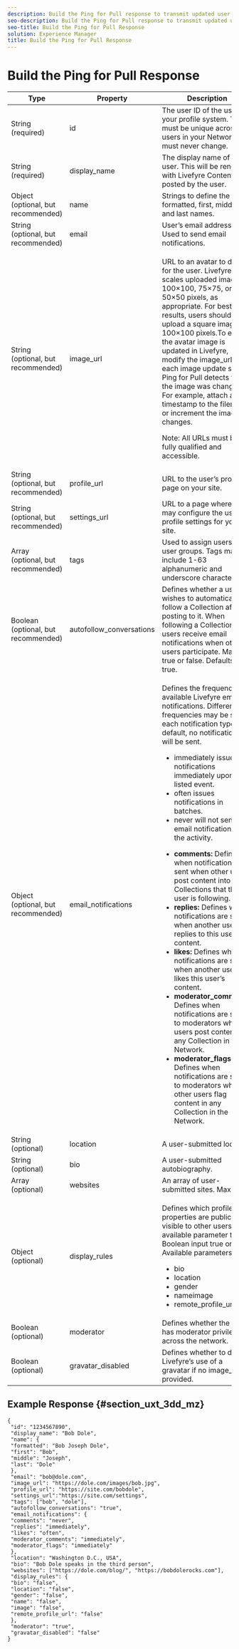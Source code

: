 ```yaml
---
description: Build the Ping for Pull response to transmit updated user information to Livefyre.
seo-description: Build the Ping for Pull response to transmit updated user information to Livefyre.
seo-title: Build the Ping for Pull Response
solution: Experience Manager
title: Build the Ping for Pull Response
---
```


# Build the Ping for Pull Response

<table frame="all" rowsep="1" colsep="1" id="table_lqg_n4r_tdb"> 
 <tgroup cols="3"> 
  <thead> 
   <tr> 
    <th class="entry">Type</th> 
    <th class="entry">Property</th> 
    <th class="entry">Description</th> 
   </tr> 
  </thead> 
  <tbody> 
   <tr> 
    <td>String (required)</td> 
    <td> <span class="parmname">id</span> </td> 
    <td>The user ID of the user in your profile system. This must be unique across all users in your Network, and must never change.</td> 
   </tr> 
   <tr> 
    <td>String (required) </td> 
    <td> <span class="parmname">display_name</span> </td> 
    <td>The display name of the user. This will be rendered with Livefyre Content posted by the user.</td> 
   </tr> 
   <tr> 
    <td>Object (optional, but recommended) </td> 
    <td> <span class="parmname">name</span> </td> 
    <td>Strings to define the user’s formatted, first, middle, and last names.</td> 
   </tr> 
   <tr> 
    <td>String (optional, but recommended) </td> 
    <td> <span class="parmname">email</span> </td> 
    <td>User’s email address. Used to send email notifications.</td> 
   </tr> 
   <tr> 
    <td>String (optional, but recommended) </td> 
    <td> <span class="parmname">image_url</span> </td> 
    <td> <p>URL to an avatar to display for the user. Livefyre scales uploaded images to 100×100, 75×75, or 50×50 pixels, as appropriate. For best results, users should upload a square image, at 100×100 pixels.To ensure the avatar image is updated in Livefyre, modify the image_url for each image update so Ping for Pull detects that the image was changed. For example, attach a timestamp to the filename or increment the image changes.</p> <p>Note: All URLs must be fully qualified and accessible.</p> </td> 
   </tr> 
   <tr> 
    <td>String (optional, but recommended) </td> 
    <td> <span class="parmname">profile_url</span> </td> 
    <td>URL to the user’s profile page on your site.</td> 
   </tr> 
   <tr> 
    <td>String (optional, but recommended) </td> 
    <td> <span class="parmname">settings_url</span> </td> 
    <td>URL to a page where users may configure the user’s profile settings for your site.</td> 
   </tr> 
   <tr> 
    <td>Array (optional, but recommended) </td> 
    <td> <span class="parmname">tags </span> </td> 
    <td>Used to assign users to user groups. Tags may include 1-63 alphanumeric and underscore characters.</td> 
   </tr> 
   <tr> 
    <td>Boolean (optional, but recommended) </td> 
    <td> <span class="parmname">autofollow_conversations</span> </td> 
    <td>Defines whether a user wishes to automatically follow a Collection after posting to it. When following a Collection, users receive email notifications when other users participate. May be true or false. Defaults to true.</td> 
   </tr> 
   <tr> 
    <td>Object (optional, but recommended) </td> 
    <td> <span class="parmname">email_notifications</span> </td> 
    <td> <p>Defines the frequency of available Livefyre email notifications. Different frequencies may be set for each notification type. By default, no notifications will be sent.</p> 
     <ul id="ul_tyj_3jc_mz"> 
      <li> <span class="codeph">immediately</span> issues notifications immediately upon the listed event.</li> 
      <li> <span class="codeph">often</span> issues notifications in batches.</li> 
      <li> <span class="codeph">never</span> will not send email notification for the activity.</li> 
     </ul> 
     <ul id="ul_ovk_zdb_mz"> 
      <li> <b>comments:</b> Defines when notifications are sent when other users post content into Collections that this user is following.</li> 
      <li> <b>replies:</b> Defines when notifications are sent when another user replies to this user’s content.</li> 
      <li> <b>likes:</b> Defines when notifications are sent when another user likes this user’s content.</li> 
      <li> <b>moderator_comments:</b> Defines when notifications are sent to moderators when users post content to any Collection in the Network.</li> 
      <li> <b>moderator_flags:</b> Defines when notifications are sent to moderators when other users flag content in any Collection in the Network.</li> 
     </ul> </td> 
   </tr> 
   <tr> 
    <td>String (optional) </td> 
    <td> <span class="parmname">location</span> </td> 
    <td>A user-submitted location.</td> 
   </tr> 
   <tr> 
    <td>String (optional) </td> 
    <td> <span class="parmname">bio</span> </td> 
    <td>A user-submitted autobiography.</td> 
   </tr> 
   <tr> 
    <td>Array (optional) </td> 
    <td> <span class="parmname">websites</span> </td> 
    <td>An array of user-submitted sites. Max = 2.</td> 
   </tr> 
   <tr> 
    <td>Object (optional) </td> 
    <td> <span class="parmname">display_rules</span> </td> 
    <td> <p>Defines which profile properties are publicly visible to other users. Each available parameter takes Boolean input true or false. Available parameters: </p> 
     <ul id="ul_tsh_32d_mz"> 
      <li> <span class="codeph">bio</span> </li> 
      <li> <span class="codeph">location</span> </li> 
      <li> <span class="codeph">gender</span> </li> 
      <li> <span class="codeph">nameimage</span> </li> 
      <li> <span class="codeph">remote_profile_url</span> </li> 
     </ul> </td> 
   </tr> 
   <tr> 
    <td> Boolean (optional)</td> 
    <td> <span class="parmname">moderator</span> </td> 
    <td>Defines whether the user has moderator privileges across the network.</td> 
   </tr> 
   <tr> 
    <td>Boolean (optional) </td> 
    <td> <span class="parmname">gravatar_disabled</span> </td> 
    <td>Defines whether to disable Livefyre’s use of a gravatar if no <span class="codeph">image_url</span> is provided.</td> 
   </tr> 
  </tbody> 
 </tgroup> 
</table>

## Example Response {#section_uxt_3dd_mz}

```
{
 "id": "1234567890",
 "display_name": "Bob Dole",
 "name": {
 "formatted": "Bob Joseph Dole",
 "first": "Bob",
 "middle": "Joseph",
 "last": "Dole"
 },
 "email": "bob@dole.com",
 "image_url": "https://dole.com/images/bob.jpg",
 "profile_url": "https://site.com/bobdole",
 "settings_url":"https://site.com/settings",
 "tags": ["bob", "dole"],
 "autofollow_conversations": "true",
 "email_notifications": {
 "comments": "never",
 "replies": "immediately",
 "likes": "often",
 "moderator_comments": "immediately",
 "moderator_flags": "immediately" 
 },
 "location": "Washington D.C., USA",
 "bio": "Bob Dole speaks in the third person",
 "websites": ["https://dole.com/blog/", "https://bobdolerocks.com"],
 "display_rules": {
 "bio": "false",
 "location": "false",
 "gender": "false",
 "name": "false",
 "image": "false",
 "remote_profile_url": "false"
 },
 "moderator": "true",
 "gravatar_disabled": "false"
}
```
